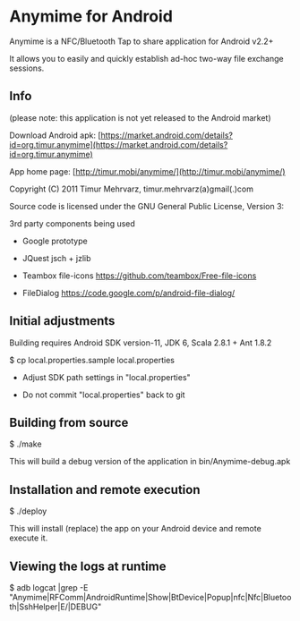 Anymime for Android
===================

Anymime is a NFC/Bluetooth Tap to share application for Android v2.2+

It allows you to easily and quickly establish ad-hoc two-way file exchange sessions.


Info
----

(please note: this application is not yet released to the Android market)

Download Android apk: [https://market.android.com/details?id=org.timur.anymime](https://market.android.com/details?id=org.timur.anymime)

App home page: [http://timur.mobi/anymime/](http://timur.mobi/anymime/)

Copyright (C) 2011 Timur Mehrvarz, timur.mehrvarz(a)gmail(.)com

Source code is licensed under the GNU General Public License, Version 3:

3rd party components being used

- Google prototype

- JQuest jsch + jzlib

- Teambox file-icons
  https://github.com/teambox/Free-file-icons

- FileDialog
  https://code.google.com/p/android-file-dialog/

Initial adjustments
-------------------

Building requires Android SDK version-11, JDK 6, Scala 2.8.1 + Ant 1.8.2

$ cp local.properties.sample local.properties

- Adjust SDK path settings in "local.properties"

- Do not commit "local.properties" back to git

Building from source
--------------------

$ ./make

This will build a debug version of the application in bin/Anymime-debug.apk

Installation and remote execution
---------------------------------

$ ./deploy

This will install (replace) the app on your Android device and remote execute it.

Viewing the logs at runtime
---------------------------

$ adb logcat |grep -E "Anymime|RFComm|AndroidRuntime|Show|BtDevice|Popup|nfc|Nfc|Bluetooth|SshHelper|E/|DEBUG"


